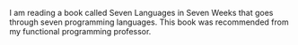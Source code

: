 I am reading a book called Seven Languages in Seven Weeks that goes through seven programming languages. This book was recommended from my functional programming professor.
